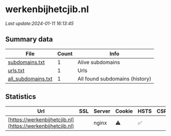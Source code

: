 # werkenbijhetcjib.nl
*Last update:2024-01-11 16:13:45*
## Summary data
| File       | Count | Info |
|------------|-------|------|
|[subdomains.txt](/data/werkenbijhetcjib/subdomains.txt)|1|Alive subdomains|
|[urls.txt](/data/werkenbijhetcjib/urls.txt)|1|Urls|
|[all_subdomains.txt](/data/werkenbijhetcjib/all_subdomains.txt)|1|All found subdomains (history)|
## Statistics
| Url | SSL | Server | Cookie | HSTS | CSP | XFO | XXP | RP | Tech |
|------------|-------|------|------|------|------|------|------|------|------|
|[https://werkenbijhetcjib.nl](https://werkenbijhetcjib.nl)| |nginx|:warning: |:white_check_mark: | |:warning: |:white_check_mark: | |:white_check_mark: | |:white_check_mark: | |Drupal:10 HSTS Nginx...| |